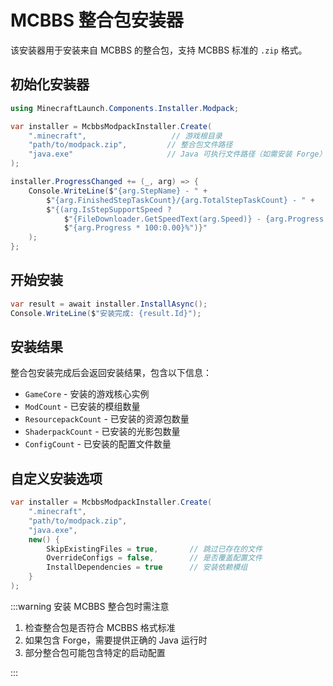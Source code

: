 # MCBBS 整合包安装器

该安装器用于安装来自 MCBBS 的整合包，支持 MCBBS 标准的 `.zip` 格式。

## 初始化安装器

```csharp 
using MinecraftLaunch.Components.Installer.Modpack;

var installer = McbbsModpackInstaller.Create(
    ".minecraft",                   // 游戏根目录
    "path/to/modpack.zip",         // 整合包文件路径
    "java.exe"                     // Java 可执行文件路径（如需安装 Forge）
);

installer.ProgressChanged += (_, arg) => {
    Console.WriteLine($"{arg.StepName} - " +
        $"{arg.FinishedStepTaskCount}/{arg.TotalStepTaskCount} - " +
        $"{(arg.IsStepSupportSpeed ? 
            $"{FileDownloader.GetSpeedText(arg.Speed)} - {arg.Progress * 100:0.00}%" : 
            $"{arg.Progress * 100:0.00}%")}"
    );
};
```

## 开始安装

```csharp
var result = await installer.InstallAsync();
Console.WriteLine($"安装完成: {result.Id}");
```

## 安装结果

整合包安装完成后会返回安装结果，包含以下信息：

- `GameCore` - 安装的游戏核心实例
- `ModCount` - 已安装的模组数量
- `ResourcepackCount` - 已安装的资源包数量
- `ShaderpackCount` - 已安装的光影包数量
- `ConfigCount` - 已安装的配置文件数量

## 自定义安装选项

```csharp
var installer = McbbsModpackInstaller.Create(
    ".minecraft",
    "path/to/modpack.zip",
    "java.exe",
    new() {
        SkipExistingFiles = true,       // 跳过已存在的文件
        OverrideConfigs = false,        // 是否覆盖配置文件
        InstallDependencies = true      // 安装依赖模组
    }
);
```

:::warning
安装 MCBBS 整合包时需注意

1. 检查整合包是否符合 MCBBS 格式标准
2. 如果包含 Forge，需要提供正确的 Java 运行时
3. 部分整合包可能包含特定的启动配置

:::
